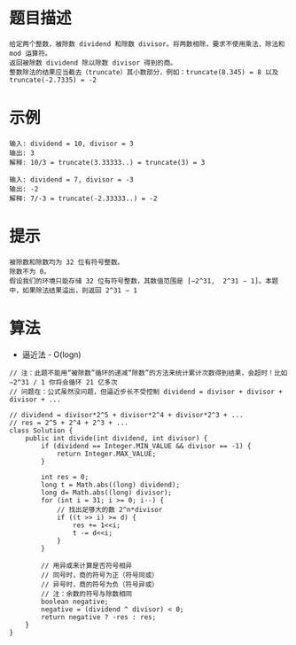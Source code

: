 # 题目描述
	给定两个整数，被除数 dividend 和除数 divisor。将两数相除，要求不使用乘法、除法和 mod 运算符。
	返回被除数 dividend 除以除数 divisor 得到的商。
	整数除法的结果应当截去（truncate）其小数部分，例如：truncate(8.345) = 8 以及 truncate(-2.7335) = -2

# 示例
	输入: dividend = 10, divisor = 3
	输出: 3
	解释: 10/3 = truncate(3.33333..) = truncate(3) = 3

	输入: dividend = 7, divisor = -3
	输出: -2
	解释: 7/-3 = truncate(-2.33333..) = -2

# 提示
	被除数和除数均为 32 位有符号整数。
	除数不为 0。
	假设我们的环境只能存储 32 位有符号整数，其数值范围是 [−2^31,  2^31 − 1]。本题中，如果除法结果溢出，则返回 2^31 − 1

# 算法
* 逼近法 - O(logn)
```
// 注：此题不能用“被除数”循环的递减“除数”的方法来统计累计次数得到结果，会超时！比如 −2^31 / 1 你将会循环 21 亿多次
// 问题在：公式虽然没问题，但逼近步长不受控制 dividend = divisor + divisor + divisor + ...

// dividend = divisor*2^5 + divisor*2^4 + divisor*2^3 + ...
// res = 2^5 + 2^4 + 2^3 + ...
class Solution {
    public int divide(int dividend, int divisor) {
		if (dividend == Integer.MIN_VALUE && divisor == -1) {
			return Integer.MAX_VALUE;
		}
		
		int res = 0;
		long t = Math.abs((long) dividend);
		long d= Math.abs((long) divisor);
		for (int i = 31; i >= 0; i--) {
			// 找出足够大的数 2^n*divisor
			if ((t >> i) >= d) {
				res += 1<<i;
				t -= d<<i;
			}
		}
		
		// 用异或来计算是否符号相异
		// 同号时，商的符号为正（符号同或）
		// 异号时，商的符号为负（符号异或）
		// 注：余数的符号与除数相同
		boolean negative;
		negative = (dividend ^ divisor) < 0;
		return negative ? -res : res;
    }
}
```
